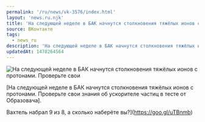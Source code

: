 ```yaml
---
permalink: '/ru/news/vk-3576/index.html'
layout: 'news.ru.njk'
title: 'На следующей неделе в БАК начнутся столкновения тяжёлых ионов с протонами.'
source: ВКонтакте
tags:
  - news_ru
description: 'На следующей неделе в БАК начнутся столкновения тяжёлых ионов с протонами.'
updatedAt: 1478264564
---
```

![На следующей неделе в БАК начнутся столкновения тяжёлых ионов с протонами. Проверьте свои](https://sun9-15.userapi.com/c637416/v637416195/23fb2/qv0TpTiGnXs.jpg)

[На следующей неделе в БАК начнутся столкновения тяжёлых ионов с протонами. Проверьте свои знания об ускорителе частиц в тесте от Образовача].

Вахтель набрал 9 из 8, а сколько наберёте вы?](https://goo.gl/uTBnmb)
